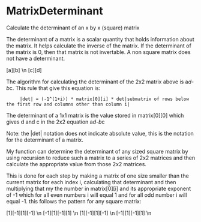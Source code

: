 # MatrixDeterminant
Calculate the determinant of an x by x (square) matrix

The determinant of a matrix is a scalar quantity that holds information about the matrix. It helps calculate the 
inverse of the matrix. If the determinant of the matrix is 0, then that matrix is not invertable. A non square matrix does
not have a determinant. 

[a][b] \n
[c][d]

The algorithm for calculating the determinant of the 2x2 matrix above is a*d-b*c. This rule that give this equation is:

         |det| = (-1^(1+i)) * matrix[0][i] * det|submatrix of rows below the first row and columns other than column i|

The determinant of a 1x1 matrix is the value stored in matrix[0][0] which gives d and c in the 2x2 equation a*d-b*c

Note: the |det| notation does not indicate absolute value, this is the notation for the determinant of a matrix. 

My function can determine the determinant of any sized square matrix by using recursion to reduce such a matrix to a series
of 2x2 matrices and then calculate the appropriate value from those 2x2 matrices. 

This is done for each step by making a matrix of one size smaller than the current matrix for each index i, calculating that
determinant and then multiplying that my the number in matrix[0][i] and its appropriate exponent of -1 which for all even 
numbers i will equal 1 and for all odd number i will equal -1. this follows the pattern for any square matrix: 

[1][-1][1][-1] \n
[-1][1][-1][1]  \n
[1][-1][1][-1]  \n
[-1][1][-1][1]  \n
